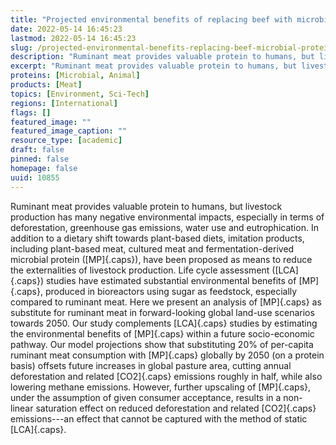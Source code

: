 ```yaml
---
title: "Projected environmental benefits of replacing beef with microbial protein"
date: 2022-05-14 16:45:23
lastmod: 2022-05-14 16:45:23
slug: /projected-environmental-benefits-replacing-beef-microbial-protein
description: "Ruminant meat provides valuable protein to humans, but livestock production has many negative environmental impacts, especially in terms of deforestation, greenhouse gas emissions, water use and eutrophication. In addition to a dietary shift towards plant-based diets, imitation products, including plant-based meat, cultured meat and fermentation-derived microbial protein (MP), have been proposed as means to reduce the externalities of livestock production."
excerpt: "Ruminant meat provides valuable protein to humans, but livestock production has many negative environmental impacts, especially in terms of deforestation, greenhouse gas emissions, water use and eutrophication. In addition to a dietary shift towards plant-based diets, imitation products, including plant-based meat, cultured meat and fermentation-derived microbial protein (MP), have been proposed as means to reduce the externalities of livestock production."
proteins: [Microbial, Animal]
products: [Meat]
topics: [Environment, Sci-Tech]
regions: [International]
flags: []
featured_image: ""
featured_image_caption: ""
resource_type: [academic]
draft: false
pinned: false
homepage: false
uuid: 10855
---
```

Ruminant meat provides valuable protein to humans, but livestock
production has many negative environmental impacts, especially in terms
of deforestation, greenhouse gas emissions, water use and
eutrophication. In addition to a dietary shift towards plant-based
diets, imitation products, including plant-based meat, cultured meat and
fermentation-derived microbial protein ([MP]{.caps}), have been proposed
as means to reduce the externalities of livestock production. Life cycle
assessment ([LCA]{.caps}) studies have estimated substantial
environmental benefits of [MP]{.caps}, produced in bioreactors using
sugar as feedstock, especially compared to ruminant meat. Here we
present an analysis of [MP]{.caps} as substitute for ruminant meat in
forward-looking global land-use scenarios towards 2050. Our study
complements [LCA]{.caps} studies by estimating the environmental
benefits of [MP]{.caps} within a future socio-economic pathway. Our
model projections show that substituting 20% of per-capita ruminant meat
consumption with [MP]{.caps} globally by 2050 (on a protein basis)
offsets future increases in global pasture area, cutting annual
deforestation and related [CO2]{.caps} emissions roughly in half, while
also lowering methane emissions. However, further upscaling of
[MP]{.caps}, under the assumption of given consumer acceptance, results
in a non-linear saturation effect on reduced deforestation and related
[CO2]{.caps} emissions---an effect that cannot be captured with the
method of static [LCA]{.caps}.

